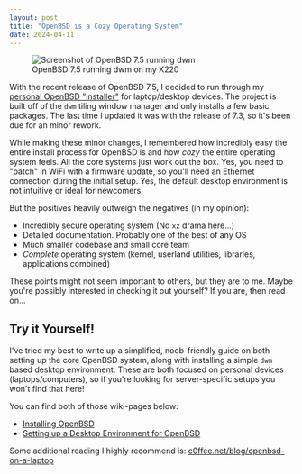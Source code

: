 ```yaml
---
layout: post
title: "OpenBSD is a Cozy Operating System"
date: 2024-04-11
---
```


<figure>
<img src="https://btxx.org/posts/OpenBSD_is_a_Cozy_Operating_System/open-suck-75.png" alt="Screenshot of OpenBSD 7.5 running dwm">
<figcaption>OpenBSD 7.5 running dwm on my X220</figcaption>
</figure>

With the recent release of OpenBSD 7.5, I decided to run through my [personal OpenBSD "installer"](https://git.btxx.org/open-suck/about/) for laptop/desktop devices. The project is built off of the `dwm` tiling window manager and only installs a few basic packages. The last time I updated it was with the release of 7.3, so it's been due for an minor rework.

While making these minor changes, I remembered how incredibly easy the entire install process for OpenBSD is and how *cozy* the entire operating system feels. All the core systems just work out the box. Yes, you need to "patch" in WiFi with a firmware update, so you'll need an Ethernet connection during the initial setup. Yes, the default desktop environment is not intuitive or ideal for newcomers.

But the positives heavily outweigh the negatives (in my opinion):

- Incredibly secure operating system (No `xz` drama here...)
- Detailed documentation. Probably one of the best of any OS
- Much smaller codebase and small core team
- *Complete* operating system (kernel, userland utilities, libraries, applications combined)

These points might not seem important to others, but they are to me. Maybe you're possibly interested in checking it out yourself? If you are, then read on...

## Try it Yourself!

I've tried my best to write up a simplified, noob-friendly guide on both setting up the core OpenBSD system, along with installing a simple `dwm` based desktop environment. These are both focused on personal devices (laptops/computers), so if you're looking for server-specific setups you won't find that here!

You can find both of those wiki-pages below:

- [Installing OpenBSD](https://btxx.org/wiki/openbsd/installation/)
- [Setting up a Desktop Environment for OpenBSD](https://btxx.org/wiki/openbsd/desktop_environment/)

Some additional reading I highly recommend is: [c0ffee.net/blog/openbsd-on-a-laptop](https://www.c0ffee.net/blog/openbsd-on-a-laptop)